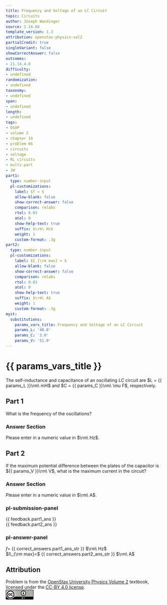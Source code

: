 ```yaml
---
title: Frequency and Voltage of an LC Circuit
topic: Circuits
author: Joseph Wandinger
source: 2.14.66
template_version: 1.3
attribution: openstax-physics-vol2
partialCredit: true
singleVariant: false
showCorrectAnswer: false
outcomes:
- 21.14.4.0
difficulty:
- undefined
randomization:
- undefined
taxonomy:
- undefined
span:
- undefined
length:
- undefined
tags:
- OSUP
- volume 2
- chapter 14
- problem 66
- circuits
- voltage
- RL circuits
- multi-part
- JW
part1:
  type: number-input
  pl-customizations:
    label: $f = $
    allow-blank: false
    show-correct-answer: false
    comparison: relabs
    rtol: 0.03
    atol: 0
    show-help-text: true
    suffix: $\rm\ Hz$
    weight: 1
    custom-format: .3g
part2:
  type: number-input
  pl-customizations:
    label: $I_{\rm max} = $
    allow-blank: false
    show-correct-answer: false
    comparison: relabs
    rtol: 0.03
    atol: 0
    show-help-text: true
    suffix: $\rm\ A$
    weight: 1
    custom-format: .3g
myst:
  substitutions:
    params_vars_title: Frequency and Voltage of an LC Circuit
    params_L: '48.0'
    params_C: '3.0'
    params_V: '51.0'
---
```

# {{ params_vars_title }}
The self-inductance and capacitance of an oscillating $LC$ circuit are $L = {{ params_L }}\rm\ mH$ and $C = {{ params_C }}\rm\ \mu F$, respectively.

## Part 1

What is the frequency of the oscillations?

### Answer Section

Please enter in a numeric value in $\rm\ Hz$.

## Part 2

If the maximum potential difference between the plates of the capacitor is ${{ params_V }}\rm\ V$, what is the maximum current in the circuit?

### Answer Section

Please enter in a numeric value in $\rm\ A$.

### pl-submission-panel

{{ feedback.part1_ans }}<br>
{{ feedback.part2_ans }}

### pl-answer-panel

$f=$ {{ correct_answers.part1_ans_str }} $\rm\ Hz$<br>
$I\_{\rm max}=$ {{ correct_answers.part2_ans_str }} $\rm\ A$

## Attribution

Problem is from the [OpenStax University Physics Volume 2](https://openstax.org/details/books/university-physics-volume-2) textbook, licensed under the [CC-BY 4.0 license](https://creativecommons.org/licenses/by/4.0/).<br>![Image representing the Creative Commons 4.0 BY license.](https://raw.githubusercontent.com/firasm/bits/master/by.png)